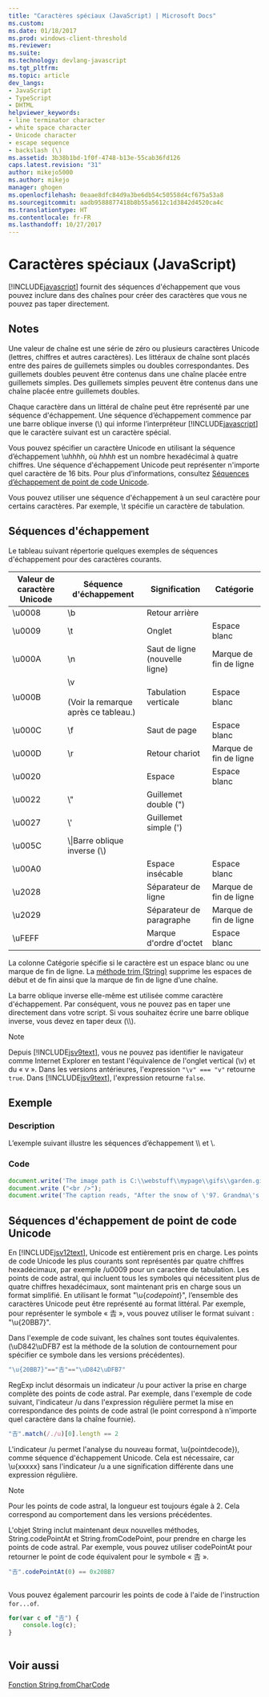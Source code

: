 ```yaml
---
title: "Caractères spéciaux (JavaScript) | Microsoft Docs"
ms.custom: 
ms.date: 01/18/2017
ms.prod: windows-client-threshold
ms.reviewer: 
ms.suite: 
ms.technology: devlang-javascript
ms.tgt_pltfrm: 
ms.topic: article
dev_langs:
- JavaScript
- TypeScript
- DHTML
helpviewer_keywords:
- line terminator character
- white space character
- Unicode character
- escape sequence
- backslash (\)
ms.assetid: 3b38b1bd-1f0f-4748-b13e-55cab36fd126
caps.latest.revision: "31"
author: mikejo5000
ms.author: mikejo
manager: ghogen
ms.openlocfilehash: 0eaae8dfc84d9a3be6db54c50558d4cf675a53a8
ms.sourcegitcommit: aadb9588877418b8b55a5612c1d3842d4520ca4c
ms.translationtype: HT
ms.contentlocale: fr-FR
ms.lasthandoff: 10/27/2017
---
```

# <a name="special-characters-javascript"></a>Caractères spéciaux (JavaScript)
[!INCLUDE[javascript](../../javascript/includes/javascript-md.md)] fournit des séquences d'échappement que vous pouvez inclure dans des chaînes pour créer des caractères que vous ne pouvez pas taper directement.  
  
## <a name="remarks"></a>Notes  
 Une valeur de chaîne est une série de zéro ou plusieurs caractères Unicode (lettres, chiffres et autres caractères). Les littéraux de chaîne sont placés entre des paires de guillemets simples ou doubles correspondantes. Des guillemets doubles peuvent être contenus dans une chaîne placée entre guillemets simples. Des guillemets simples peuvent être contenus dans une chaîne placée entre guillemets doubles.  
  
 Chaque caractère dans un littéral de chaîne peut être représenté par une séquence d'échappement. Une séquence d’échappement commence par une barre oblique inverse (\\) qui informe l’interpréteur [!INCLUDE[javascript](../../javascript/includes/javascript-md.md)] que le caractère suivant est un caractère spécial.  
  
 Vous pouvez spécifier un caractère Unicode en utilisant la séquence d’échappement \u*hhhh*, où *hhhh* est un nombre hexadécimal à quatre chiffres. Une séquence d'échappement Unicode peut représenter n'importe quel caractère de 16 bits. Pour plus d’informations, consultez [Séquences d’échappement de point de code Unicode](#CodePoint).  
  
 Vous pouvez utiliser une séquence d'échappement à un seul caractère pour certains caractères. Par exemple, \t spécifie un caractère de tabulation.  
  
## <a name="escape-sequences"></a>Séquences d'échappement  
 Le tableau suivant répertorie quelques exemples de séquences d'échappement pour des caractères courants.  
  
|Valeur de caractère Unicode|Séquence d'échappement|Signification|Catégorie|  
|-----------------------------|---------------------|-------------|--------------|  
|\u0008|\b|Retour arrière||  
|\u0009|\t|Onglet|Espace blanc|  
|\u000A|\n|Saut de ligne (nouvelle ligne)|Marque de fin de ligne|  
|\u000B|\v<br /><br /> (Voir la remarque après ce tableau.)|Tabulation verticale|Espace blanc|  
|\u000C|\f|Saut de page|Espace blanc|  
|\u000D|\r|Retour chariot|Marque de fin de ligne|  
|\u0020||Espace|Espace blanc|  
|\u0022|\\"|Guillemet double (")||  
|\u0027|\\'|Guillemet simple (')||  
|\u005C|\\\|Barre oblique inverse (\\)||  
|\u00A0||Espace insécable|Espace blanc|  
|\u2028||Séparateur de ligne|Marque de fin de ligne|  
|\u2029||Séparateur de paragraphe|Marque de fin de ligne|  
|\uFEFF||Marque d'ordre d'octet|Espace blanc|  
  
 La colonne Catégorie spécifie si le caractère est un espace blanc ou une marque de fin de ligne. La [méthode trim (String)](../../javascript/reference/trim-method-string-javascript.md) supprime les espaces de début et de fin ainsi que la marque de fin de ligne d’une chaîne.  
  
 La barre oblique inverse elle-même est utilisée comme caractère d'échappement. Par conséquent, vous ne pouvez pas en taper une directement dans votre script. Si vous souhaitez écrire une barre oblique inverse, vous devez en taper deux (\\\\).  
  
> [!NOTE]
>  Depuis [!INCLUDE[jsv9text](../../javascript/includes/jsv9text-md.md)], vous ne pouvez pas identifier le navigateur comme Internet Explorer en testant l'équivalence de l'onglet vertical (\v) et du « v ». Dans les versions antérieures, l'expression `"\v" === "v"` retourne `true`. Dans [!INCLUDE[jsv9text](../../javascript/includes/jsv9text-md.md)], l'expression retourne `false`.  
  
## <a name="example"></a>Exemple  
  
### <a name="description"></a>Description  
 L’exemple suivant illustre les séquences d’échappement \\\ et \\.  
  
### <a name="code"></a>Code  
  
```JavaScript  
document.write('The image path is C:\\webstuff\\mypage\\gifs\\garden.gif.');  
document.write ("<br />");  
document.write('The caption reads, "After the snow of \'97. Grandma\'s house is covered."');  
```  
  
<a name="CodePoint"></a>   
## <a name="unicode-code-point-escape-sequences"></a>Séquences d'échappement de point de code Unicode  
 En [!INCLUDE[jsv12text](../../javascript/includes/jsv12text-md.md)], Unicode est entièrement pris en charge. Les points de code Unicode les plus courants sont représentés par quatre chiffres hexadécimaux, par exemple /u0009 pour un caractère de tabulation. Les points de code astral, qui incluent tous les symboles qui nécessitent plus de quatre chiffres hexadécimaux, sont maintenant pris en charge sous un format simplifié. En utilisant le format "\u{*codepoint*}", l’ensemble des caractères Unicode peut être représenté au format littéral. Par exemple, pour représenter le symbole « 𠮷 », vous pouvez utiliser le format suivant : "\u{20BB7}".  
  
 Dans l'exemple de code suivant, les chaînes sont toutes équivalentes. (\uD842\uDFB7 est la méthode de la solution de contournement pour spécifier ce symbole dans les versions précédentes).  
  
```JavaScript  
"\u{20BB7}"=="𠮷"=="\uD842\uDFB7"  
```  
  
 RegExp inclut désormais un indicateur /u pour activer la prise en charge complète des points de code astral. Par exemple, dans l'exemple de code suivant, l'indicateur /u dans l'expression régulière permet la mise en correspondance des points de code astral (le point correspond à n'importe quel caractère dans la chaîne fournie).  
  
```JavaScript  
"𠮷".match(/./u)[0].length == 2  
```  
  
 L'indicateur /u permet l'analyse du nouveau format, \u{pointdecode}), comme séquence d'échappement Unicode. Cela est nécessaire, car \u{xxxxx} sans l'indicateur /u a une signification différente dans une expression régulière.  
  
> [!NOTE]
>  Pour les points de code astral, la longueur est toujours égale à 2. Cela correspond au comportement dans les versions précédentes.  
  
 L'objet String inclut maintenant deux nouvelles méthodes, String.codePointAt et String.fromCodePoint, pour prendre en charge les points de code astral. Par exemple, vous pouvez utiliser codePointAt pour retourner le point de code équivalent pour le symbole « 𠮷 ».  
  
```JavaScript  
"𠮷".codePointAt(0) == 0x20BB7  
  
```  
  
 Vous pouvez également parcourir les points de code à l'aide de l'instruction `for...of`.  
  
```JavaScript  
for(var c of "𠮷") {  
    console.log(c);  
}  
  
```  
  
## <a name="see-also"></a>Voir aussi  
 [Fonction String.fromCharCode](../../javascript/reference/string-fromcharcode-function-javascript.md)